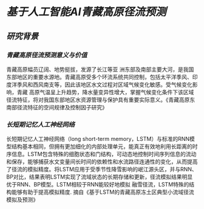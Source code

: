 # ***基于人工智能AI青藏高原径流预测***
## ***研究背景***
### *青藏高原径流预测意义与价值*
青藏高原幅员辽阔、地势挺拔，发源了长江等亚 洲东部及南部主要大河，是我国东部地区的重要水源地。青藏高原受多个环流系统共同控制，包括太平洋季风、印度洋季风和西风南支等，因此该地区水文过程对区域气候变化敏感。受气候变化影响，青藏 高原气温呈上升趋势，降水量变异性增大，掌握气候变化条件下该区域径流特征，将对我国东部地区水资源管理与保护具有重要实际意义。《青藏高原东南部径流特征的空间规律及控制因子研究》

### *长短期记忆人工神经网络*
长短期记忆人工神经网络（long short-term memory，LSTM）与标准的RNN模型结构基本相同，但拥有更加细化的内部处理单元，能真正有效地利用长距离的时序信息。LSTM包含特殊的细胞状态和门结构，可动态地控制时间序列信息的流动和保存，能够捕获水文变量间长时间的依赖性和水流路径连通性的变化，从而提高了径流的模拟精度。将LSTM应用于受季节性降雪影响的岷江源头区，并与RNN、BP对比，结果表明LSTM实现了流域状态的长期存储和更新，径流模拟结果明显优于RNN、BP模型。LSTM相较于RNN能较好地模拟 融雪径流，LSTM特殊的结构能够有助于提高模拟精度. 摘自《基于LSTM的青藏高原冻土区典型小流域径流模拟及预测》



